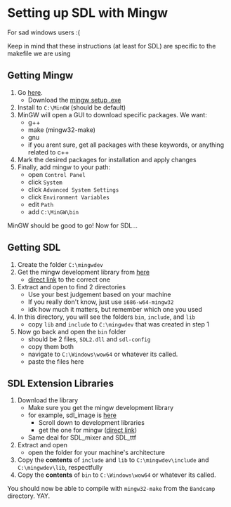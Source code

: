 # Setting up SDL with Mingw

For sad windows users :(

Keep in mind that these instructions (at least for SDL) are specific to the makefile we are using

## Getting Mingw

1. Go [here](https://osdn.net/projects/mingw/releases/).
	* Download the [mingw setup .exe](https://osdn.net/projects/mingw/downloads/68260/mingw-get-setup.exe/)
2. Install to `C:\MinGW` (should be default)
3. MinGW will open a GUI to download specific packages. We want:
	* g++
	* make (mingw32-make)
	* gnu
	* if you arent sure, get all packages with these keywords, or anything related to c++
4. Mark the desired packages for installation and apply changes
5. Finally, add mingw to your path:
	* open `Control Panel`
	* click `System`
	* click `Advanced System Settings`
	* click `Environment Variables`
	* edit `Path`
	* add `C:\MinGW\bin`

MinGW should be good to go! Now for SDL...

## Getting SDL

1. Create the folder `C:\mingwdev`
2. Get the mingw development library from [here](http://libsdl.org/download-2.0.php)
	* [direct link](http://libsdl.org/release/SDL2-devel-2.0.8-mingw.tar.gz) to the correct one
3. Extract and open to find 2 directories
	* Use your best judgement based on your machine
	* If you really don't know, just use `i686-w64-mingw32`
	* idk how much it matters, but remember which one you used
4. In this directory, you will see the folders `bin`, `include`, and `lib`
	* copy `lib` and `include` to `C:\mingwdev` that was created in step 1
5. Now go back and open the `bin` folder
	* should be 2 files, `SDL2.dll` and `sdl-config`
	* copy them both
	* navigate to `C:\Windows\wow64` or whatever its called.
	* paste the files here

## SDL Extension Libraries

1. Download the library
	* Make sure you get the mingw development library
	* for example, sdl_image is [here](https://www.libsdl.org/projects/SDL_image/)
		* Scroll down to development libraries
		* get the one for mingw ([direct link](https://www.libsdl.org/projects/SDL_image/release/SDL2_image-devel-2.0.3-mingw.tar.gz))
	* Same deal for SDL_mixer and SDL_ttf
2. Extract and open
	* open the folder for your machine's architecture
3. Copy the **contents** of `include` and `lib` to `C:\mingwdev\include` and `C:\mingwdev\lib`, respectfully
4. Copy the **contents** of `bin` to `C:\Windows\wow64` or whatever its called.

You should now be able to compile with `mingw32-make` from the `Bandcamp` directory. YAY.